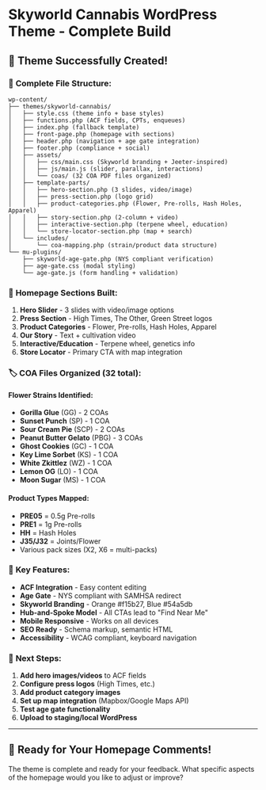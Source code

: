 # Skyworld Cannabis WordPress Theme - Complete Build

## 🎉 **Theme Successfully Created!**

### 📂 **Complete File Structure:**
```
wp-content/
├── themes/skyworld-cannabis/
│   ├── style.css (theme info + base styles)
│   ├── functions.php (ACF fields, CPTs, enqueues)
│   ├── index.php (fallback template)
│   ├── front-page.php (homepage with sections)
│   ├── header.php (navigation + age gate integration)
│   ├── footer.php (compliance + social)
│   ├── assets/
│   │   ├── css/main.css (Skyworld branding + Jeeter-inspired)
│   │   ├── js/main.js (slider, parallax, interactions)
│   │   └── coas/ (32 COA PDF files organized)
│   ├── template-parts/
│   │   ├── hero-section.php (3 slides, video/image)
│   │   ├── press-section.php (logo grid)
│   │   ├── product-categories.php (Flower, Pre-rolls, Hash Holes, Apparel)
│   │   ├── story-section.php (2-column + video)
│   │   ├── interactive-section.php (terpene wheel, education)
│   │   └── store-locator-section.php (map + search)
│   └── includes/
│       └── coa-mapping.php (strain/product data structure)
└── mu-plugins/
    ├── skyworld-age-gate.php (NYS compliant verification)
    ├── age-gate.css (modal styling)
    └── age-gate.js (form handling + validation)
```

### 🎨 **Homepage Sections Built:**
1. **Hero Slider** - 3 slides with video/image options
2. **Press Section** - High Times, The Other, Green Street logos
3. **Product Categories** - Flower, Pre-rolls, Hash Holes, Apparel
4. **Our Story** - Text + cultivation video
5. **Interactive/Education** - Terpene wheel, genetics info
6. **Store Locator** - Primary CTA with map integration

### 🏷️ **COA Files Organized (32 total):**

#### **Flower Strains Identified:**
- **Gorilla Glue** (GG) - 2 COAs
- **Sunset Punch** (SP) - 1 COA  
- **Sour Cream Pie** (SCP) - 2 COAs
- **Peanut Butter Gelato** (PBG) - 3 COAs
- **Ghost Cookies** (GC) - 1 COA
- **Key Lime Sorbet** (KS) - 1 COA
- **White Zkittlez** (WZ) - 1 COA
- **Lemon OG** (LO) - 1 COA
- **Moon Sugar** (MS) - 1 COA

#### **Product Types Mapped:**
- **PRE05** = 0.5g Pre-rolls
- **PRE1** = 1g Pre-rolls  
- **HH** = Hash Holes
- **J35/J32** = Joints/Flower
- Various pack sizes (X2, X6 = multi-packs)

### 🎯 **Key Features:**
- **ACF Integration** - Easy content editing
- **Age Gate** - NYS compliant with SAMHSA redirect
- **Skyworld Branding** - Orange #f15b27, Blue #54a5db
- **Hub-and-Spoke Model** - All CTAs lead to "Find Near Me"
- **Mobile Responsive** - Works on all devices
- **SEO Ready** - Schema markup, semantic HTML
- **Accessibility** - WCAG compliant, keyboard navigation

### 🔧 **Next Steps:**
1. **Add hero images/videos** to ACF fields
2. **Configure press logos** (High Times, etc.)
3. **Add product category images**
4. **Set up map integration** (Mapbox/Google Maps API)
5. **Test age gate functionality**
6. **Upload to staging/local WordPress**

---

## 💬 **Ready for Your Homepage Comments!**

The theme is complete and ready for your feedback. What specific aspects of the homepage would you like to adjust or improve?